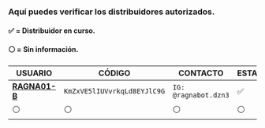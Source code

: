 ### Aquí puedes verificar los distribuidores autorizados.
#### ✅ = Distribuidor en curso.
#### ⚪ = Sin información.
 
| USUARIO          |   CÓDIGO                | CONTACTO    | ESTADO
| ------------     | ------------            | ------------| ------------
| [**RAGNA01-B**](https://github.com/RAGNA01-B)        | `KmZxVE5lIUVvrkqLd8EYJlC9G` | `IG: @ragnabot.dzn3` | ✅
| ⚪        | ⚪               |  ⚪ | ⚪

